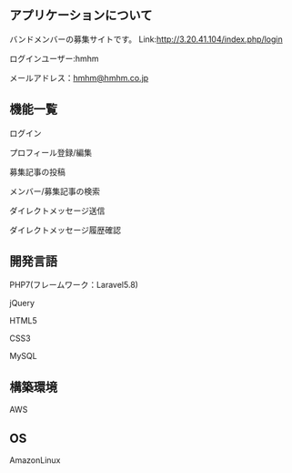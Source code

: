 ## アプリケーションについて
バンドメンバーの募集サイトです。
Link:http://3.20.41.104/index.php/login

ログインユーザー:hmhm

メールアドレス：hmhm@hmhm.co.jp

## 機能一覧
ログイン

プロフィール登録/編集

募集記事の投稿

メンバー/募集記事の検索

ダイレクトメッセージ送信

ダイレクトメッセージ履歴確認

## 開発言語
PHP7(フレームワーク：Laravel5.8)

jQuery

HTML5

CSS3

MySQL

## 構築環境
AWS

## OS
AmazonLinux
